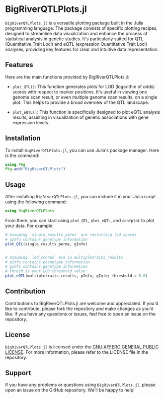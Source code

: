 # BigRiverQTLPlots.jl

`BigRiverQTLPlots.jl` is a versatile plotting package built in the Julia programming language. The package consists of specific plotting recipes, designed to streamline data visualization and enhance the process of statistical analysis in genetic studies. It's particularly suited for QTL (Quantitative Trait Loci) and eQTL (expression Quantitative Trait Loci) analyses, providing key features for clear and intuitive data representation.

## Features
Here are the main functions provided by BigRiverQTLPlots.jl:

- `plot_QTL()`: This function generates plots for LOD (logarithm of odds) scores with respect to marker positions. It's useful in viewing one genome scan result, or even multiple genome scan results, on a single plot. This helps to provide a broad overview of the QTL landscape.

- `plot_eQTL()`: This function is specifically designed to plot eQTL analysis results, assisting in visualization of genetic associations with gene expression levels.

## Installation
To install `BigRiverQTLPlots.jl`, you can use Julia's package manager. Here is the command:

```julia
using Pkg
Pkg.add("BigRiverQTLPlots")

```

## Usage
After installing `BigRiverQTLPlots.jl`, you can include it in your Julia script using the following command:

```julia
using BigRiverQTLPlots
```

From there, you can start using `plot_QTL`, `plot_eQTL`, and `confplot` to plot your data. For example:

```julia
# Assuming `single_results_perms` are restulting lod scores
# gInfo contains genotype information  
plot_QTL(single_results_perms, gInfo)


# Assuming `lod_scores` are in multipletraits_results
# pInfo contains phenotype information
# gInfo contains genotype information  
# thresh is your LOD threshold value
plot_eQTL(multipletraits_results, pInfo, gInfo; threshold = 5.0)

```

## Contribution
Contributions to BigRiverQTLPlots.jl are welcome and appreciated. If you'd like to contribute, please fork the repository and make changes as you'd like. If you have any questions or issues, feel free to open an issue on the repository.

## License
`BigRiverQTLPlots.jl` is licensed under the [GNU AFFERO GENERAL PUBLIC LICENSE](LICENSE). For more information, please refer to the LICENSE file in the repository.

## Support
If you have any problems or questions using `BigRiverQTLPlots.jl`, please open an issue on the GitHub repository. We'll be happy to help!